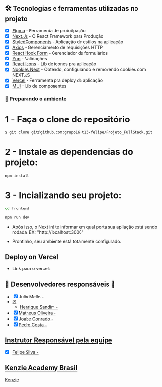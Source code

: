 ## 🛠 Tecnologias e ferramentas utilizadas no projeto

- [x] [Figma](https://www.figma.com/) - Ferramenta de prototipação
- [x] [Next.Js](https://nextjs.org/docs) - O React Framework para Produção
- [x] [StyledComponents](https://styled-components.com/) - Aplicação de estilos na aplicação
- [x] [Axios](https://axios-http.com/ptbr/docs/intro) - Gerenciamento de requisições HTTP
- [x] [React Hook Form](https://reactrouter.com/) - Gerenciador de formulários
- [x] [Yup](https://www.npmjs.com/package/yup) - Validações
- [x] [React Icons](https://react-icons.github.io/react-icons/) - Lib de ícones pra aplicação
- [x] [Nookies Next](https://www.npmjs.com/package/nookies) - Obtendo, configurando e removendo cookies com NEXT.JS
- [x] [Vercel](https://vercel.com/) - Ferramenta pra deploy da aplicação
- [x] [MUI](https://mui.com/pt/) - Lib de componentes

### 🎲 Preparando o ambiente

# 1 - Faça o clone do repositório

```bash
$ git clone git@github.com:grupo16-t13-felipe/Projeto_FullStack.git
```

# 2 - Instale as dependencias do projeto:

```bash
npm install
```

# 3 - Incializando seu projeto:

```bash
cd frontend

npm run dev
```

- Após isso, o Next irá te informar em qual porta sua apliação está sendo rodada, EX: "http://localhost:3000"

- Prontinho, seu ambiente está totalmente configurado.

## Deploy on Vercel
 - Link para o vercel:

## 👥 Desenvolvedores responsáveis 👥 ## 

- [x] Julio Mello - <a href="https://github.com/juliomello93" target="_blank">
- [x] - Henrique Sandim - <a href="https://github.com/HenriqueSandim" target="_blank">
- [x] Matheus Oliveira - <a href="https://github.com/mt011997" target="_blank">
- [x] Joabe Conrado - <a href="https://github.com/JoabeConrado19" target="_blank">
- [x] Pedro Costa - <a href="https://github.com/pedrocosta2" target="_blank">

## Instrutor Responsável pela equipe
- [x] Felipe Silva - <a href="https://github.com/flp-ads" target="_blank">

## Kenzie Academy Brasil
Kenzie <a href="https://github.com/Kenzie-Academy-Brasil-Developers" target="_blank">